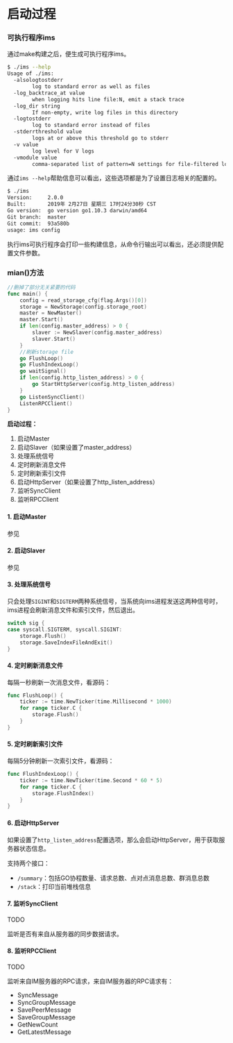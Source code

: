 # 启动过程


### 可执行程序ims

通过make构建之后，便生成可执行程序ims。

```bash
$ ./ims --help
Usage of ./ims:
  -alsologtostderr
    	log to standard error as well as files
  -log_backtrace_at value
    	when logging hits line file:N, emit a stack trace
  -log_dir string
    	If non-empty, write log files in this directory
  -logtostderr
    	log to standard error instead of files
  -stderrthreshold value
    	logs at or above this threshold go to stderr
  -v value
    	log level for V logs
  -vmodule value
    	comma-separated list of pattern=N settings for file-filtered logging
```

通过`ims --help`帮助信息可以看出，这些选项都是为了设置日志相关的配置的。

```bash
$ ./ims
Version:     2.0.0
Built:       2019年 2月27日 星期三 17时24分30秒 CST
Go version:  go version go1.10.3 darwin/amd64
Git branch:  master
Git commit:  93a580b
usage: ims config
```

执行ims可执行程序会打印一些构建信息，从命令行输出可以看出，还必须提供配置文件参数。

### mian()方法

```go
//删掉了部分无关紧要的代码
func main() {
	config = read_storage_cfg(flag.Args()[0])
	storage = NewStorage(config.storage_root)
	master = NewMaster()
	master.Start()
	if len(config.master_address) > 0 {
		slaver := NewSlaver(config.master_address)
		slaver.Start()
	}
	//刷新storage file
	go FlushLoop()
	go FlushIndexLoop()
	go waitSignal()
	if len(config.http_listen_address) > 0 {
		go StartHttpServer(config.http_listen_address)
	}
	go ListenSyncClient()
	ListenRPCClient()
}
```

**启动过程：**

1. 启动Master
2. 启动Slaver（如果设置了master_address）
3. 处理系统信号
4. 定时刷新消息文件
5. 定时刷新索引文件
6. 启动HttpServer（如果设置了http_listen_address）
7. 监听SyncClient
8. 监听RPCClient

#### 1. 启动Master

参见[]()

#### 2. 启动Slaver

参见[]()

#### 3. 处理系统信号

只会处理`SIGINT`和`SIGTERM`两种系统信号，当系统向ims进程发送这两种信号时，ims进程会刷新消息文件和索引文件，然后退出。

```go
switch sig {
case syscall.SIGTERM, syscall.SIGINT:
    storage.Flush()
    storage.SaveIndexFileAndExit()
}
```

#### 4. 定时刷新消息文件

每隔一秒刷新一次消息文件，看源码：

```go
func FlushLoop() {
	ticker := time.NewTicker(time.Millisecond * 1000)
	for range ticker.C {
		storage.Flush()
	}
}
```

#### 5. 定时刷新索引文件

每隔5分钟刷新一次索引文件，看源码：

```go
func FlushIndexLoop() {
	ticker := time.NewTicker(time.Second * 60 * 5)
	for range ticker.C {
		storage.FlushIndex()
	}
}
```

#### 6. 启动HttpServer

如果设置了`http_listen_address`配置选项，那么会启动HttpServer，用于获取服务器状态信息。

支持两个接口：

- `/summary`：包括GO协程数量、请求总数、点对点消息总数、群消息总数
- `/stack`：打印当前堆栈信息

#### 7. 监听SyncClient

TODO

监听是否有来自从服务器的同步数据请求。

#### 8. 监听RPCClient

TODO

监听来自IM服务器的RPC请求，来自IM服务器的RPC请求有：

- SyncMessage
- SyncGroupMessage
- SavePeerMessage
- SaveGroupMessage
- GetNewCount
- GetLatestMessage

